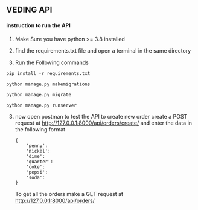 ## VEDING API

#### instruction to run the API
 
 1. Make Sure you have python >= 3.8 installed
 
 2. find the requirements.txt file and open a terminal 
 in the same directory

 2. Run the Following commands
 
 ```
 pip install -r requirements.txt
 
 python manage.py makemigrations

 python manage.py migrate

 python manage.py runserver

 ```

 3. now open postman to test the API
    to create new order create a POST request at http://127.0.0.1:8000/api/orders/create/
    and enter the data in the following format
    ```
    {
        'penny':
        'nickel':
        'dime':
        'quarter':
        'coke':
        'pepsi':
        'soda':
    }

    ```
    To get all the orders make a GET request at http://127.0.0.1:8000/api/orders/